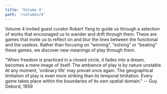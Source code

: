 ```yaml
---
title: 'Volume 4'
path: '/volumes/4'
---
```


Volume 4 invited guest curator Robert Yang to guide us through a selection of works that encouraged us to wander and drift through them. These are games that invite us to reflect on and blur the lines between the functional and the useless. Rather than focusing on “winning”, “solving” or “beating” these games, we discover new meanings of play through them.

"When freedom is practiced in a closed circle, it fades into a dream, becomes a mere image of itself. The ambiance of play is by nature unstable. At any moment, 'ordinary life' may prevail once again. The geographical limitation of play is even more striking than its temporal limitation. Every game takes place within the boundaries of its own spatial domain."
-- Guy Debord, 1959